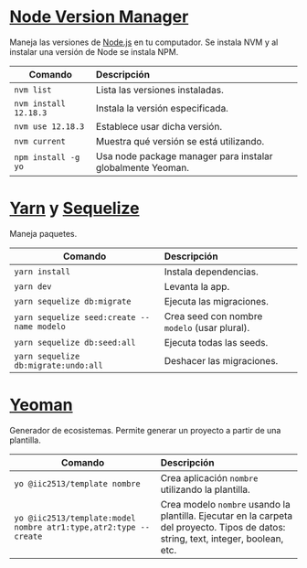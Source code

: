 # [Node Version Manager](https://github.com/nvm-sh/nvm)

Maneja las versiones de [Node.js](https://nodejs.org/es/) en tu computador. Se instala NVM y al instalar una versión de Node se instala NPM.

| Comando               | Descripción                             |
| -------------         | :-------------                          |
| `nvm list`            | Lista las versiones instaladas.         |
| `nvm install 12.18.3` | Instala la versión especificada.        |
| `nvm use 12.18.3`     | Establece usar dicha versión.           |
| `nvm current`         | Muestra qué versión se está utilizando. |
| `npm install -g yo`   | Usa node package manager para instalar globalmente Yeoman. |


# [Yarn](https://yarnpkg.com/) y [Sequelize](https://sequelize.org/)

Maneja paquetes.

| Comando                                    | Descripción                                  |
| -------------                              | :-------------                               |
| `yarn install`                             | Instala dependencias.                        |
| `yarn dev`                                 | Levanta la app.                              |
| `yarn sequelize db:migrate`                | Ejecuta las migraciones.                     |
| `yarn sequelize seed:create --name modelo` | Crea seed con nombre `modelo` (usar plural). |
| `yarn sequelize db:seed:all`               | Ejecuta todas las seeds.                     |
| `yarn sequelize db:migrate:undo:all`       | Deshacer las migraciones.                    |


# [Yeoman](https://yeoman.io/)

Generador de ecosistemas. Permite generar un proyecto a partir de una plantilla.


| Comando                           | Descripción                                       |
| -------------                     | :-------------                                    |
| `yo @iic2513/template nombre`     | Crea aplicación `nombre` utilizando la plantilla.  |
| `yo @iic2513/template:model nombre atr1:type,atr2:type --create` | Crea modelo `nombre` usando la plantilla. Ejecutar en la carpeta del proyecto. Tipos de datos: string, text, integer, boolean, etc. |


